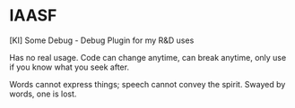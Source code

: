 # IAASF
[KI] Some Debug - Debug Plugin for my R&D uses

Has no real usage. Code can change anytime, can break anytime, only use if you know what you seek after.

Words cannot express things; speech cannot convey the spirit. Swayed by words, one is lost.